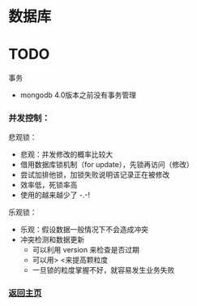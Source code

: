 # 数据库

# TODO

事务
* mongodb 4.0版本之前没有事务管理

### 并发控制：

悲观锁：
* 悲观：并发修改的概率比较大
* 借用数据库锁机制（for update），先锁再访问（修改）
* 尝试加排他锁，加锁失败说明该记录正在被修改
* 效率低，死锁率高
* 使用的越来越少了 -.-!

乐观锁：
* 乐观：假设数据一般情况下不会造成冲突
* 冲突检测和数据更新
  * 可以利用 version 来检查是否过期
  * 可以用> <来提高颗粒度
  * 一旦锁的粒度掌握不好，就容易发生业务失败

### [返回主页](/README.md)